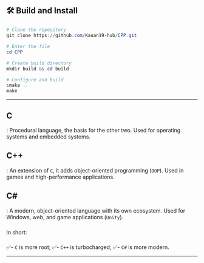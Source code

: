 **<h2>🛠️ Build and Install</h2>**

###

```powershell
# Clone the repository
git clone https://github.com/Kauan19-hub/CPP.git

# Enter the file
cd CPP

# Create build directory
mkdir build && cd build

# Configure and build
cmake ..
make
```

---

**<h2>C</h2>**: Procedural language, the basis for the other two. Used for operating systems and embedded systems.

**<h2>C++</h2>**: An extension of `C`, it adds object-oriented programming (`OOP`). Used in games and high-performance applications.

**<h2>C#</h2>**: A modern, object-oriented language with its own ecosystem. Used for Windows, web, and game applications (`Unity`).

###

In short:

###

✅️- `C` is more root;
✅️- `C++` is turbocharged;
✅️- `C#` is more modern.

---
